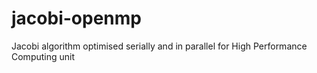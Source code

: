 # jacobi-openmp
Jacobi algorithm optimised serially and in parallel for High Performance Computing unit
